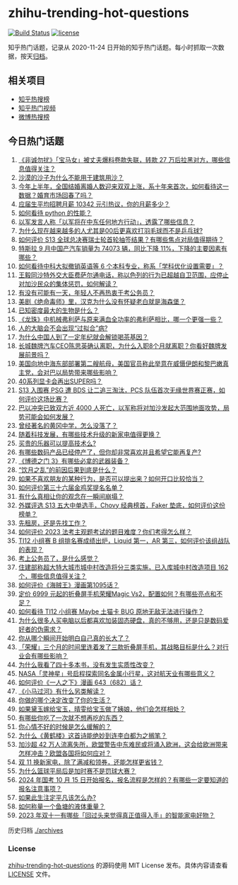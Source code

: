 # zhihu-trending-hot-questions

[![Build Status](https://github.com/justjavac/zhihu-trending-hot-questions/workflows/ci/badge.svg?branch=master)](https://github.com/justjavac/zhihu-trending-hot-questions/actions)
[![license](https://img.shields.io/github/license/justjavac/zhihu-trending-hot-questions)](https://github.com/justjavac/zhihu-trending-hot-questions/blob/master/LICENSE)

知乎热门话题，记录从 2020-11-24
日开始的知乎热门话题。每小时抓取一次数据，按天[归档](./archives)。

## 相关项目

- [知乎热搜榜](https://github.com/justjavac/zhihu-trending-top-search)
- [知乎热门视频](https://github.com/justjavac/zhihu-trending-hot-video)
- [微博热搜榜](https://github.com/justjavac/weibo-trending-hot-search)

## 今日热门话题

<!-- BEGIN -->
<!-- 最后更新时间 Mon Oct 16 2023 06:09:05 GMT+0800 (China Standard Time) -->

1. [《非诚勿扰》「宝马女」被丈夫爆料卷款失联，转款 27 万后拉黑对方，哪些信息值得关注？](https://www.zhihu.com/question/626222140)
1. [沙漠的沙子为什么不能用于建筑用沙？](https://www.zhihu.com/question/624503336)
1. [今年上半年，全国结婚离婚人数迎来双双上涨，系十年来首次，如何看待这一数据？婚育市场回春了吗？](https://www.zhihu.com/question/626069988)
1. [应届生平均招聘月薪 10342 元引热议，你的月薪多少？](https://www.zhihu.com/question/625781094)
1. [如何看待 python 的性能？](https://www.zhihu.com/question/40393531)
1. [以军发言人称「以军将在中东任何地方行动」，透露了哪些信息？](https://www.zhihu.com/question/626235252)
1. [为什么现在越来越多的人尤其是00后更喜欢打羽毛球而不是乒乓球?](https://www.zhihu.com/question/513675998)
1. [如何评价 S13 全球总决赛瑞士轮首轮抽签结果？有哪些焦点对局值得期待？](https://www.zhihu.com/question/626239787)
1. [特斯拉 9 月中国产汽车销量为 74073 辆，同比下降 11%，下降的主要因素有哪些？](https://www.zhihu.com/question/625454673)
1. [如何看待中科大拟撤销英语等 6 个本科专业，称系「学科优化设置需要」？](https://www.zhihu.com/question/625905700)
1. [王毅同沙特外交大臣费萨尔通电话，称以色列的行为已超越自卫范围，应停止对加沙民众的集体惩罚，如何解读？](https://www.zhihu.com/question/626199136)
1. [有没有可能有一天，年轻人不再热衷于考公务员？](https://www.zhihu.com/question/623119916)
1. [美剧《绝命毒师》里，汉克为什么没有怀疑老白就是海森堡？](https://www.zhihu.com/question/286497744)
1. [已知密度最大的生物是什么？](https://www.zhihu.com/question/582461671)
1. [《龙珠》中机械弗利萨与原来满血全功率的弗利萨相比，哪一个更强一些？](https://www.zhihu.com/question/624408931)
1. [人的大脑会不会出现“过拟合”病?](https://www.zhihu.com/question/625846838)
1. [为什么中国人到了一定年纪就会解锁喝茶基因？](https://www.zhihu.com/question/625592275)
1. [长城魏牌汽车CEO陈思英确认离职，为什么入职8个月就离职？你看好魏牌发展前景吗？](https://www.zhihu.com/question/626025143)
1. [美国向地中海东部部署第二艘航母，美国官员称此举意在威慑伊朗和黎巴嫩真主党，会对巴以局势带来哪些影响？](https://www.zhihu.com/question/626199463)
1. [40系列显卡会再出SUPER吗？](https://www.zhihu.com/question/590766856)
1. [S13 入围赛 PSG 遭 BDS 让二追三淘汰，PCS 队伍首次无缘世界赛正赛，如何评价这场比赛？](https://www.zhihu.com/question/626237021)
1. [巴以冲突已致双方近 4000 人死亡，以军称将对加沙发起大范围地面攻势，局势可能会如何发展？](https://www.zhihu.com/question/626197868)
1. [曾经著名的黄冈中学，怎么没落了？](https://www.zhihu.com/question/65786127)
1. [随着科技发展，有哪些技术升级的新家电值得更换？](https://www.zhihu.com/question/626206641)
1. [买贵的乐器可以提高技术么?](https://www.zhihu.com/question/604830042)
1. [有哪些数码产品已经停产了，但你却非常喜欢并且希望它能再复产?](https://www.zhihu.com/question/625214465)
1. [《博德之门 3》有哪些必拿的武器装备？](https://www.zhihu.com/question/616053777)
1. [“饮月之乱”的前因后果到底是什么？](https://www.zhihu.com/question/619880546)
1. [如果不喜欢朋友的某种行为，是否可以提出来？如何开口比较恰当？](https://www.zhihu.com/question/625590922)
1. [如何评价第三十六届金鸡奖提名名单？](https://www.zhihu.com/question/626202963)
1. [有什么真相让你的观念在一瞬间崩塌？](https://www.zhihu.com/question/585476082)
1. [外媒评选 S13 五大中单选手，Chovy 经典榜首，Faker 垫底，如何评价这份榜单？](https://www.zhihu.com/question/625868067)
1. [先租房，还是先找工作？](https://www.zhihu.com/question/625366157)
1. [如何评价 2023 法考主观题考试的题目难度？你们考得怎么样？](https://www.zhihu.com/question/626212825)
1. [TI12 小组赛 B 组排名赛成绩出炉，Liquid 第一，AR 第三，如何评价该组战队的表现？](https://www.zhihu.com/question/626082446)
1. [考上公务员了，是什么感觉？](https://www.zhihu.com/question/625129350)
1. [住建部称超大特大城市城中村改造将分三类实施，已入库城中村改造项目 162 个，哪些信息值得关注？](https://www.zhihu.com/question/625753283)
1. [如何评价《海贼王》漫画第1095话？](https://www.zhihu.com/question/625818595)
1. [定价 6999 元起的折叠屏手机荣耀Magic Vs2，配置如何？有哪些亮点和不足？](https://www.zhihu.com/question/625839709)
1. [如何看待 TI12 小组赛 Maybe 土猫卡 BUG 原地无敌无法进行操作？](https://www.zhihu.com/question/625923340)
1. [为什么很多人买电脑以后都喜欢加装固态硬盘，真的不够用，还是只是数码爱好者的伪需求？](https://www.zhihu.com/question/625491193)
1. [你从哪个瞬间开始明白自己真的长大了？](https://www.zhihu.com/question/625767359)
1. [「荣耀」三个月的时间里连着发了三款折叠屏手机，其战略目标是什么？对行业会有哪些影响？](https://www.zhihu.com/question/625807724)
1. [为什么我看了四十多本书，没有发生实质性改变？](https://www.zhihu.com/question/621490937)
1. [NASA「灵神星」号启程探索同名金属小行星，这对航天业有哪些意义？](https://www.zhihu.com/question/623693248)
1. [如何评价《一人之下》漫画 643（682）话？](https://www.zhihu.com/question/625879568)
1. [《小马过河》有什么另类解读？](https://www.zhihu.com/question/263474285)
1. [你做的哪个决定改变了你的生活？](https://www.zhihu.com/question/625767515)
1. [如果黛玉嫁给宝玉，晴雯给宝玉做了姨娘，他们会怎样相处？](https://www.zhihu.com/question/561119925)
1. [有哪些你吃了一次就不想再吃的东西？](https://www.zhihu.com/question/622362892)
1. [你心情不好的时候是怎么缓解的？](https://www.zhihu.com/question/626082220)
1. [为什么《黄鹤楼》这首诗能绝妙到连李白都为之搁笔？](https://www.zhihu.com/question/562518835)
1. [加沙超 42 万人流离失所，欧盟警告中东难民或将涌入欧洲，这会给欧洲带来怎样冲击？欧盟各国将如何应对？](https://www.zhihu.com/question/626111501)
1. [双 11 换新家电，除了满减和领券，还能怎样更省钱？](https://www.zhihu.com/question/626105968)
1. [为什么篮球平局后是加时赛不是罚球大赛？](https://www.zhihu.com/question/340019774)
1. [2024 年国考 10 月 15 日开始报名，报名流程是怎样的？有哪些一定要知道的报名注意事项？](https://www.zhihu.com/question/625813520)
1. [如果此生注定平凡该怎么办?](https://www.zhihu.com/question/626116773)
1. [如何称量一个鱼塘的液体重量？](https://www.zhihu.com/question/562775394)
1. [2023 年双十一有哪些「回过头来觉得真正值得入手」的智能家电好物？](https://www.zhihu.com/question/625922028)

<!-- END -->

历史归档 [./archives](./archives)

### License

[zhihu-trending-hot-questions](https://github.com/justjavac/zhihu-trending-hot-questions)
的源码使用 MIT License 发布。具体内容请查看 [LICENSE](./LICENSE) 文件。
